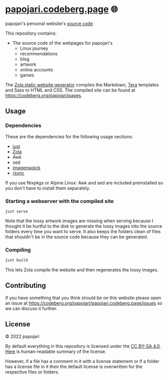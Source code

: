 # [papojari.codeberg.page](https://papojari.codeberg.page) 🌐️

papojari's personal website's <span style="text-decoration: underline;">source code</span>

This repository contains:
- The source code of the webpages for papojari's
	- Linux journey
	- recommendations
	- blog
	- artwork
	- online accounts
	- games

The [Zola static website generator](https://www.getzola.org/) compiles the Markdown, [Tera](https://tera.netlify.app/) templates and Sass to HTML and CSS. The compiled site can be found at <https://codeberg.org/papojari/pages>.

## Usage

### Dependencies

These are the dependencies for the following usage sections:
- [just](https://github.com/casey/just)
- [Zola](https://www.getzola.org)
- Awk
- sed
- [imagemagick](https://imagemagick.org/index.php)
- [rsync](https://rsync.samba.org)

If you use Nixpkgs or Alpine Linux: Awk and sed are included preinstalled so you don't have to install them separately.

### Starting a webserver with the compiled site

```
just serve
```
Note that the lossy artwork images are missing when serving because I thought it be hurtful to the disk to generate the lossy images into the source folders every time you want to serve. It also keeps the folders clean of files that shouldn't be in the source code because they can be generated.

### Compiling

```bash
just build
```

This lets Zola compile the website and then regenerates the lossy images.

## Contributing

If you have something that you think should be on this website please open an issue at <https://codeberg.org/papojari/papojari.codeberg.page/issues> so we can discuss it further.

## License

©️ 2022 papojari

By default everything in this repository is licensed under the [CC BY-SA 4.0](https://creativecommons.org/licenses/by-sa/4.0/legalcode). [Here](https://creativecommons.org/licenses/by-sa/4.0/) is human-readable summary of the license.

However, if a file has a comment in it with a license statement or if a folder has a license file in it then the default license is overwritten for the respective files or folders.
